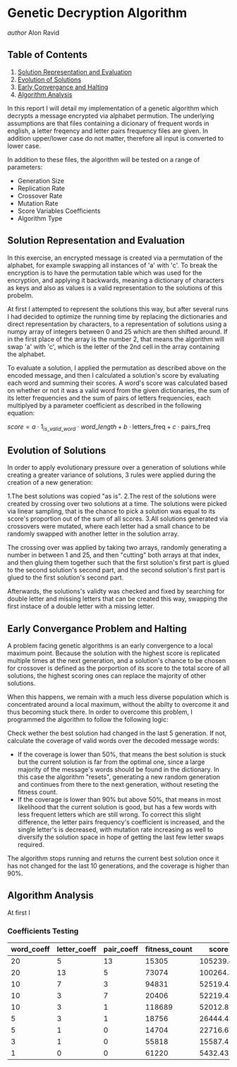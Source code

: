# Genetic Decryption Algorithm
*author* Alon Ravid

## Table of Contents
1. [Solution Representation and Evaluation](#sol)
2. [Evolution of Solutions](#evolve)
3. [Early Convergance and Halting](#conv)
4. [Algorithm Analysis](#algo)

In this report I will detail my implementation of a genetic algorithm which decrypts a message encrypted via alphabet permution. The underlying assumptions are that files containing a dicionary of frequent words in english, a letter freqency and letter pairs frequency files are given. In addition upper/lower case do not matter, therefore all input is converted to lower case.

In addition to these files, the algorithm will be tested on a range of parameters:
* Generation Size
* Replication Rate
* Crossover Rate
* Mutation Rate
* Score Variables Coefficients
* Algorithm Type


## Solution Representation and Evaluation <a name=sol></a>
In this exercise, an encrypted message is created via a permutation of the alphabet, for example swapping 
all instances of 'a' with 'c'. To break the encryption is to have the permutation table which was used for the encryption, and applying it backwards, meaning a dictionary of characters as keys and also as values is a valid representation to the solutions of this probelm.

At first I attempted to represent the solutions this way, but after several runs I had decided to optimize the running time by replacing the dictionaries and direct representation by characters, to a representation of solutions using a numpy array of integers between 0 and 25 which are then shifted around. If in the first place of the array is the number 2, that means the algorithm will swap 'a' with 'c', which is the letter of the 2nd cell in the array containing the alphabet.

To evaluate a solution, I applied the permutation as described above on the encoded message, and then I calculated a solution's score by evaluating each word and summing their scores. A word's score was calculated based on whether or not it was a valid word from the given dictionaries, the sum of its letter frequencies and the sum of pairs of letters frequencies, each multiplyed by a parameter coefficient as described in the following equation:

$score = a \cdot 1_{is\_valid\_word} \cdot word\_length + b \cdot \text{letters\_freq} + c \cdot \text{pairs\_freq}$

## Evolution of Solutions <a name=evolve></a>
In order to apply evolutionary pressure over a generation of solutions while creating a greater variance of solutions, 3 rules were applied during the creation of a new generation:

1.The best solutions was copied "as is".
2.The rest of the solutions were created by crossing over two solutions at a time. The solutions were picked via linear sampling, that is the chance to pick a solution was equal to its score's proportion out of the sum of all scores.
3.All solutions generated via crossovers were mutated, where each letter had a small chance to be randomly swapped with another letter in the solution array.

The crossing over was applied by taking two arrays, randomly generating a number in between 1 and 25, and then "cutting" both arrays at that index, and then gluing them together such that the first solution's first part is glued to the second solution's second part, and the second solution's first part is glued to the first solution's second part.

Afterwards, the solutions's validty was checked and fixed by searching for double letter and missing letters that can be created this way, swapping the first instace of a double letter with a missing letter.

## Early Convergance Problem and Halting<a name=conv></a>
A problem facing genetic algorithms is an early convergence to a local maximum point. Because the solution with the highest score is replicated multiple times at the next generation, and a solution's chance to be chosen for crossover is defined as the porportion of its score to the total score of all solutions, the highest scoring ones can replace the majority of other solutions.

When this happens, we remain with a much less diverse population which is concentrated around a local maximum, without the abilty to overcome it and thus becoming stuck there. In order to overcome this problem, I programmed the algorithm to follow the following logic:

Check wether the best solution had changed in the last 5 generation. If not, calculate the coverage of valid words over the decoded message words:
* If the coverage is lower than 50%, that means the best solution is stuck but the current solution is far from the optimal one, since a large majority of  the message's words should be found in the dictionary. In this case the algorithm "resets", generating a new random generation and continues from there to the next generation, without reseting the fitness count.
* If the coverage is lower than 90% but above 50%, that means in most likelihood that the current solution is good, but has a few words with less frequent letters which are still wrong. To correct this slight difference, the letter pairs frequency's coefficient is increased, and the single letter's is decreased, with mutation rate increasing as well to diversify the solution space in hope of getting the last few letter swaps required.

The algorithm stops running and returns the current best solution once it has not changed for the last 10 generations, and the coverage is higher than 90%.

## Algorithm Analysis<a name=algo></a>
At first I 

### Coefficients Testing
| word_coeff | letter_coeff | pair_coeff | fitness_count | score | cover |
|---|---|---|---|---|---|
| 20 | 5 | 13 | 15305 | 105239.43 | 0.992 |
| 20 | 13 | 5 | 73074 | 100264.33 | 0.928 |
| 10 | 7 | 3 | 94831 | 52519.43 | 0.990 |
| 10 | 3 | 7 | 20406 | 52219.43| 0.987 |
| 10 | 3 | 1 | 118689 | 52012.81 | 0.982|
| 5 | 3 | 1 | 18756 | 26444.43 | 0.992 |
| 5 | 1 | 0 | 14704 | 22716.67 | 0.912 |
| 3 | 1 | 0 | 55818 | 15587.41 | 0.979 |
| 1 | 0 | 0 | 61220 | 5432.43 | 0.992 |
